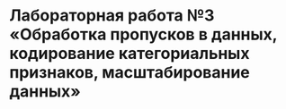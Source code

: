 # Лабораторная работа №3 «Обработка пропусков в данных, кодирование категориальных признаков, масштабирование данных»
